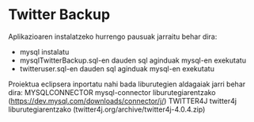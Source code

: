 # Twitter Backup

Aplikazioaren instalatzeko hurrengo pausuak jarraitu behar dira:

* mysql instalatu
* mysqlTwitterBackup.sql-en dauden sql aginduak mysql-en exekutatu
* twitteruser.sql-en dauden sql aginduak mysql-en exekutatu


Proiektua eclipsera inportatu nahi bada liburutegien aldagaiak jarri behar dira:
	MYSQLCONNECTOR mysql-connector liburutegiarentzako (https://dev.mysql.com/downloads/connector/j/)
	TWITTER4J twitter4j  liburutegiarentzako (twitter4j.org/archive/twitter4j-4.0.4.zip)
